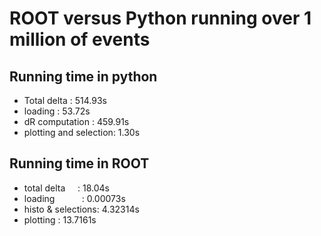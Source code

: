 # ROOT versus Python running over 1 million of events

## Running time in python

* Total delta           : 514.93s
* loading               : 53.72s
* dR computation        : 459.91s
* plotting and selection: 1.30s


## Running time in ROOT

* total delta       : 18.04s 
* loading           : 0.00073s
* histo & selections: 4.32314s 
* plotting          : 13.7161s
